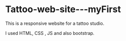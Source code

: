 # Tattoo-web-site---myFirst

This is a responsive website for a tattoo studio.

I used HTML, CSS , JS and also bootstrap.

 
